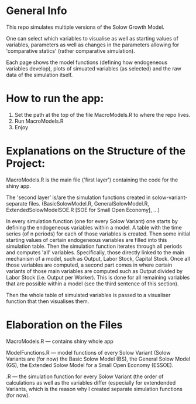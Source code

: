 # General Info

This repo simulates multiple versions of the Solow Growth Model.

One can select which variables to visualise as well as starting values of variables, parameters as well as changes in the parameters allowing for 'comparative statics' (rather comparative simulation).

Each page shows the model functions (defining how endogeneous variables develop), plots of simuated variables (as selected) and the raw data of the simulation itself. 

# How to run the app:
1. Set the path at the top of the file MacroModels.R to where the repo lives. 
2. Run MacroModels.R 
3. Enjoy


# Explanations on the Structure of the Project:
MacroModels.R is the main file ('first layer') containing the code for the shiny app. 

The 'second layer' is/are the simulation functions created in solow-variant-separate files. (BasicSolowModel.R, GeneralSolowModel.R, ExtendedSolowModelSOE.R [SOE for Small Open Economy], ...)

In every simulation function (one for every Solow Variant) one starts by defining the endogeneous variables within a model. A table with the time series (of n periods) for each of those variables is created. Then some initial starting values of certain endogeneous variables are filled into this simulation table. Then the simulation function iterates through all periods and computes 'all' variables. Specifically, those directly linked to the main mechanism of a model, such as Output, Labor Stock, Capital Stock. Once all those variables are computed, a second part comes in where certain variants of those main variables are computed such as Output divided by Labor Stock (i.e. Output per Worker). This is done for all remaining variables that are possible within a model (see the third sentence of this section).

Then the whole table of simulated variables is passed to a visualiser function that then visualises them.

# Elaboration on the Files
MacroModels.R — contains shiny whole app

<SolowVariant>ModelFunctions.R — model functions of every Solow Variant (Solow Variants are (for now) the Basic Solow Model (BS), the General Solow Model (GS), the Extended Solow Model for a Small Open Economy (ESSOE).
  
<SolowVariant>.R — the simulation function for every Solow Variant (the order of calculations as well as the variables differ (especially for extendended Variants, which is the reason why I created separate simulation functions (for now).
  

